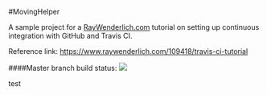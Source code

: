 #MovingHelper

A sample project for a [RayWenderlich.com](http://www.raywenderlich.com) tutorial on setting up continuous integration with GitHub and Travis CI.

Reference link:
https://www.raywenderlich.com/109418/travis-ci-tutorial 

####Master branch build status: 
![](https://travis-ci.org/quynhnm/MovingHelper.svg?branch=master)

test
